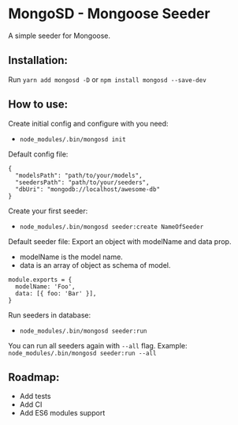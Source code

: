 # MongoSD - Mongoose Seeder
A simple seeder for Mongoose.


## Installation:
Run ```yarn add mongosd -D``` or ```npm install mongosd --save-dev```

## How to use:

Create initial config and configure with you need:
- ```node_modules/.bin/mongosd init```

Default config file:
```
{
  "modelsPath": "path/to/your/models",
  "seedersPath": "path/to/your/seeders",
  "dbUri": "mongodb://localhost/awesome-db"
}
```

Create your first seeder:
- ```node_modules/.bin/mongosd seeder:create NameOfSeeder```

Default seeder file: 
Export an object with modelName and data prop.
- modelName is the model name.
- data is an array of object as schema of model.

```
module.exports = {
  modelName: 'Foo',
  data: [{ foo: 'Bar' }],
}
```

Run seeders in database: 
- ```node_modules/.bin/mongosd seeder:run```

You can run all seeders again with ```--all``` flag. Example: ```node_modules/.bin/mongosd seeder:run --all```

## Roadmap:
- Add tests
- Add CI
- Add ES6 modules support
